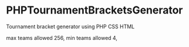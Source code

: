# PHPTournamentBracketsGenerator
Tournament bracket generator using PHP CSS HTML

max teams allowed 256,
min teams allowed 4,



